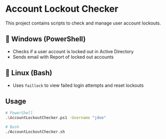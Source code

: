 # Account Lockout Checker

This project contains scripts to check and manage user account lockouts.

## 🔐 Windows (PowerShell)
- Checks if a user account is locked out in Active Directory
- Sends email with Report of locked out accounts
## 🐧 Linux (Bash)
- Uses `faillock` to view failed login attempts and reset lockouts

## Usage
```bash
# PowerShell
.\AccountLockoutChecker.ps1 -Username "jdoe"

# Bash
./AccountLockoutChecker.sh
